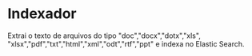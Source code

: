 # Indexador
Extrai o texto de arquivos do tipo "doc","docx","dotx","xls", "xlsx","pdf","txt","html","xml","odt","rtf","ppt" e indexa no Elastic Search.
